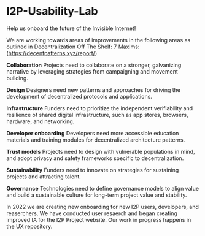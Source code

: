 # I2P-Usability-Lab
Help us onboard the future of the Invisible Internet!

We are working towards areas of improvements in the following areas as outlined in Decentralization Off The Shelf: 7 Maxims:(https://decentpatterns.xyz/report/)

**Collaboration** Projects need to collaborate on a stronger, galvanizing narrative by leveraging strategies from campaigning and movement building.

**Design** Designers need new patterns and approaches for driving the development of decentralized protocols and applications.

**Infrastructure** Funders need to prioritize the independent verifiability and resilience of shared digital infrastructure, such as app stores, browsers, hardware, and networking.

**Developer onboarding** Developers need more accessible education materials and training modules for decentralized architecture patterns.

**Trust models** Projects need to design with vulnerable populations in mind, and adopt privacy and safety frameworks specific to decentralization.

**Sustainability** Funders need to innovate on strategies for sustaining projects and attracting talent.

**Governance** Technologies need to define governance models to align value and build a sustainable culture for long-term project value and stability.

In 2022 we are creating new onboarding for new I2P users, developers, and reaserchers. We have conducted user resaerch and began creating improved IA 
for the I2P Project website. Our work in progress happens in the UX repository. 
